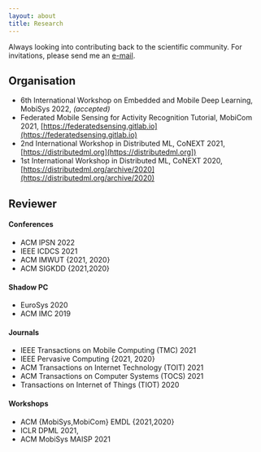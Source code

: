 ```yaml
---
layout: about
title: Research
---
```


Always looking into contributing back to the scientific community. For invitations, please send me an [e-mail](mailto:mail@stefanos.cc).

## Organisation

* 6th International Workshop on Embedded and Mobile Deep Learning, MobiSys 2022, _(accepted)_
* Federated Mobile Sensing for Activity Recognition Tutorial, MobiCom 2021, [https://federatedsensing.gitlab.io](https://federatedsensing.gitlab.io)
* 2nd International Workshop in Distributed ML, CoNEXT 2021,  [https://distributedml.org](https://distributedml.org])
* 1st International Workshop in Distributed ML, CoNEXT 2020,  [https://distributedml.org/archive/2020](https://distributedml.org/archive/2020)


## Reviewer

#### Conferences

* ACM IPSN 2022
* IEEE ICDCS 2021
* ACM IMWUT {2021, 2020}
* ACM SIGKDD {2021,2020}

#### Shadow PC
* EuroSys 2020
* ACM IMC 2019

#### Journals

* IEEE Transactions on Mobile Computing (TMC) 2021
* IEEE Pervasive Computing {2021, 2020}
* ACM Transactions on Internet Technology (TOIT) 2021
* ACM Transactions on Computer Systems (TOCS) 2021
* Transactions on Internet of Things (TIOT) 2020

#### Workshops

* ACM {MobiSys,MobiCom} EMDL {2021,2020}
* ICLR DPML 2021,
* ACM MobiSys MAISP 2021




